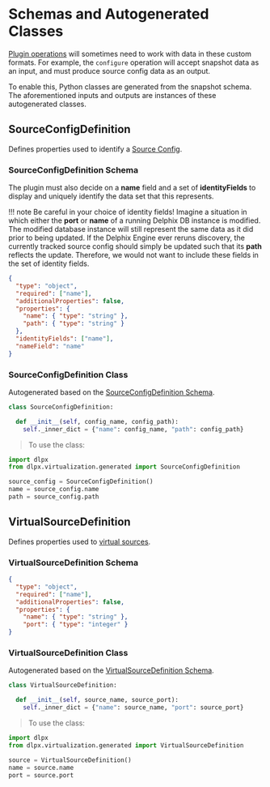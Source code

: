 # Schemas and Autogenerated Classes

[Plugin operations](/References/Plugin_Operations) will sometimes need to work with data in these custom formats. For example, the `configure` operation will accept snapshot data as an input, and must produce source config data as an output.

To enable this, Python classes are generated from the snapshot schema. The aforementioned inputs and outputs are instances of these autogenerated classes.

## SourceConfigDefinition

Defines properties used to identify a [Source Config](Glossary.md#source-config).

### SourceConfigDefinition Schema

The plugin must also decide on a **name** field and a set of **identityFields** to display and uniquely identify the data set that this represents.

!!! note
    Be careful in your choice of identity fields! Imagine a situation in which either the **port** or **name** of a running Delphix DB instance is modified. The modified database instance will still represent the same data as it did prior to being updated. If the Delphix Engine ever reruns discovery, the currently tracked source config should simply be updated such that its **path** reflects the update. Therefore, we would not want to include these fields in the set of identity fields.

```json
{
  "type": "object",
  "required": ["name"],
  "additionalProperties": false,
  "properties": {
    "name": { "type": "string" },
    "path": { "type": "string" }
  },
  "identityFields": ["name"],
  "nameField": "name"
}
```

### SourceConfigDefinition Class

Autogenerated based on the [SourceConfigDefinition Schema](#sourceconfigdefinition-schema).

```python
class SourceConfigDefinition:

  def __init__(self, config_name, config_path):
    self._inner_dict = {"name": config_name, "path": config_path}
```

> To use the class:

```python
import dlpx
from dlpx.virtualization.generated import SourceConfigDefinition

source_config = SourceConfigDefinition()
name = source_config.name
path = source_config.path
```

## VirtualSourceDefinition

Defines properties used to [virtual sources](#Glossary.md#virtual-source).

### VirtualSourceDefinition Schema

```json
{
  "type": "object",
  "required": ["name"],
  "additionalProperties": false,
  "properties": {
    "name": { "type": "string" },
    "port": { "type": "integer" }
}
```

### VirtualSourceDefinition Class

Autogenerated based on the [VirtualSourceDefinition Schema](#virtualsourcedefinition-schema).

```python
class VirtualSourceDefinition:

  def __init__(self, source_name, source_port):
    self._inner_dict = {"name": source_name, "port": source_port}
```

> To use the class:


```python
import dlpx
from dlpx.virtualization.generated import VirtualSourceDefinition

source = VirtualSourceDefinition()
name = source.name
port = source.port
```